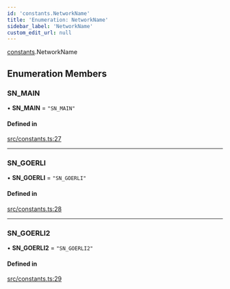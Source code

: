 ```yaml
---
id: 'constants.NetworkName'
title: 'Enumeration: NetworkName'
sidebar_label: 'NetworkName'
custom_edit_url: null
---
```


[constants](../namespaces/constants.md).NetworkName

## Enumeration Members

### SN_MAIN

• **SN_MAIN** = `"SN_MAIN"`

#### Defined in

[src/constants.ts:27](https://github.com/0xs34n/starknet.js/blob/develop/src/constants.ts#L27)

---

### SN_GOERLI

• **SN_GOERLI** = `"SN_GOERLI"`

#### Defined in

[src/constants.ts:28](https://github.com/0xs34n/starknet.js/blob/develop/src/constants.ts#L28)

---

### SN_GOERLI2

• **SN_GOERLI2** = `"SN_GOERLI2"`

#### Defined in

[src/constants.ts:29](https://github.com/0xs34n/starknet.js/blob/develop/src/constants.ts#L29)
